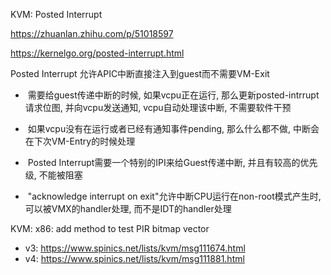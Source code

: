 KVM: Posted Interrupt

https://zhuanlan.zhihu.com/p/51018597

https://kernelgo.org/posted-interrupt.html


Posted Interrupt 允许APIC中断直接注入到guest而不需要VM-Exit

-  需要给guest传递中断的时候, 如果vcpu正在运行, 那么更新posted-intrrupt请求位图, 并向vcpu发送通知, vcpu自动处理该中断, 不需要软件干预

-  如果vcpu没有在运行或者已经有通知事件pending, 那么什么都不做, 中断会在下次VM-Entry的时候处理

-  Posted Interrupt需要一个特别的IPI来给Guest传递中断, 并且有较高的优先级, 不能被阻塞

-  "acknowledge interrupt on exit"允许中断CPU运行在non-root模式产生时, 可以被VMX的handler处理, 而不是IDT的handler处理


KVM: x86: add method to test PIR bitmap vector
* v3: https://www.spinics.net/lists/kvm/msg111674.html
* v4: https://www.spinics.net/lists/kvm/msg111881.html